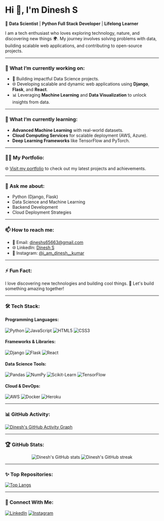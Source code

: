 # Hi 👋, I'm Dinesh S
🌟 **Data Scientist** | **Python Full Stack Developer** | **Lifelong Learner**  

I am a tech enthusiast who loves exploring technology, nature, and discovering new things 🌍. My journey involves solving problems with data, building scalable web applications, and contributing to open-source projects.

---

### 🔭 **What I’m currently working on**:
- 🚀 Building impactful Data Science projects.
- 🌐 Developing scalable and dynamic web applications using **Django**, **Flask**, and **React**.
- 📊 Leveraging **Machine Learning** and **Data Visualization** to unlock insights from data.

---

### 🌱 **What I’m currently learning**:
- **Advanced Machine Learning** with real-world datasets.
- **Cloud Computing Services** for scalable deployment (AWS, Azure).
- **Deep Learning Frameworks** like TensorFlow and PyTorch.

---

### 👨‍💻 **My Portfolio**:
🌐 [Visit my portfolio](https://soft-rolypoly-494f2b.netlify.app/) to check out my latest projects and achievements.

---

### 💬 **Ask me about**:
- Python (Django, Flask)
- Data Science and Machine Learning
- Backend Development
- Cloud Deployment Strategies

---

### 📫 **How to reach me**:
- 📧 Email: [dineshs65663@gmail.com](mailto:dineshs65663@gmail.com)
- 🌐 LinkedIn: [Dinesh S](https://www.linkedin.com/in/dinesh-s-434359202)
- 📸 Instagram: [@i_am_dinesh__kumar](https://www.instagram.com/i_am_dinesh__kumar/)

---

### ⚡ **Fun Fact**:
I love discovering new technologies and building cool things. 🚀 Let's build something amazing together!

---

### 🛠️ **Tech Stack**:
#### Programming Languages:
![Python](https://img.shields.io/badge/Python-3776AB?style=for-the-badge&logo=python&logoColor=white)
![JavaScript](https://img.shields.io/badge/JavaScript-F7DF1E?style=for-the-badge&logo=javascript&logoColor=black)
![HTML5](https://img.shields.io/badge/HTML5-E34F26?style=for-the-badge&logo=html5&logoColor=white)
![CSS3](https://img.shields.io/badge/CSS3-1572B6?style=for-the-badge&logo=css3&logoColor=white)

#### Frameworks & Libraries:
![Django](https://img.shields.io/badge/Django-092E20?style=for-the-badge&logo=django&logoColor=white)
![Flask](https://img.shields.io/badge/Flask-000000?style=for-the-badge&logo=flask&logoColor=white)
![React](https://img.shields.io/badge/React-61DAFB?style=for-the-badge&logo=react&logoColor=black)

#### Data Science Tools:
![Pandas](https://img.shields.io/badge/Pandas-150458?style=for-the-badge&logo=pandas&logoColor=white)
![NumPy](https://img.shields.io/badge/NumPy-013243?style=for-the-badge&logo=numpy&logoColor=white)
![Scikit-Learn](https://img.shields.io/badge/Scikit--Learn-F7931E?style=for-the-badge&logo=scikit-learn&logoColor=white)
![TensorFlow](https://img.shields.io/badge/TensorFlow-FF6F00?style=for-the-badge&logo=tensorflow&logoColor=white)

#### Cloud & DevOps:
![AWS](https://img.shields.io/badge/AWS-232F3E?style=for-the-badge&logo=amazon-aws&logoColor=white)
![Docker](https://img.shields.io/badge/Docker-2496ED?style=for-the-badge&logo=docker&logoColor=white)
![Heroku](https://img.shields.io/badge/Heroku-430098?style=for-the-badge&logo=heroku&logoColor=white)

---

### 📊 **GitHub Activity**:
[![Dinesh's GitHub Activity Graph](https://github-readme-activity-graph.vercel.app/graph?username=dineshs65663&bg_color=0d1117&color=f9f9f9&line=00ffff&point=ffffff&area=true&hide_border=true)](https://github.com/ashutosh00710/github-readme-activity-graph)

---

### 🏆 **GitHub Stats**:
<p align="center">
  <img src="https://github-readme-stats.vercel.app/api?username=dineshs65663&show_icons=true&theme=radical" alt="Dinesh's GitHub stats" />
  <img src="https://github-readme-streak-stats.herokuapp.com/?user=dineshs65663&theme=radical" alt="Dinesh's GitHub streak" />
</p>

---

### ✨ **Top Repositories**:
[![Top Langs](https://github-readme-stats.vercel.app/api/top-langs/?username=dineshs65663&layout=compact&theme=radical)](https://github.com/anuraghazra/github-readme-stats)

---

### 🌟 **Connect With Me**:
[![LinkedIn](https://img.shields.io/badge/LinkedIn-Dinesh%20S-blue?style=for-the-badge&logo=linkedin)](https://www.linkedin.com/in/dinesh-s-434359202)
[![Instagram](https://img.shields.io/badge/Instagram-i_am_dinesh__kumar-E4405F?style=for-the-badge&logo=instagram&logoColor=white)](https://www.instagram.com/i_am_dinesh__kumar/)
